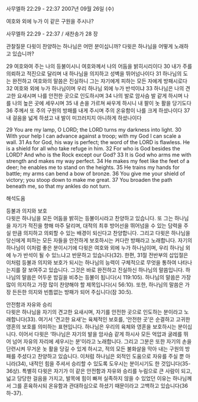사무엘하 22:29 - 22:37 
2007년 09월 26일 (수)

여호와 외에 누가 이 같은 구원을 주시나?



사무엘하 22:29 - 22:37 / 새찬송가 28 장


관찰질문
다윗이 찬양하는 하나님은 어떤 분이십니까? 
다윗은 하나님을 어떻게 노래하고 있습니까? 

29 여호와여 주는 나의 등불이시니 여호와께서 나의 어둠을 밝히시리이다 30 내가 주를 의뢰하고 적진으로 달리며 내 하나님을 의지하고 성벽을 뛰어넘나이다 31 하나님의 도는 완전하고 여호와의 말씀은 진실하니 그는 자기에게 피하는 모든 자에게 방패시로다 32 여호와 외에 누가 하나님이며 우리 하나님 외에 누가 반석이냐 
33 하나님은 나의 견고한 요새시며 나를 안전한 곳으로 인도하시며 34 나의 발로 암사슴 발 같게 하시며 나를 나의 높은 곳에 세우시며 35 내 손을 가르쳐 싸우게 하시니 내 팔이 놋 활을 당기도다 36 주께서 또 주의 구원의 방패를 내게 주시며 주의 온유함이 나를 크게 하셨나이다 37 내 걸음을 넓게 하셨고 내 발이 미끄러지지 아니하게 하셨나이다  

29 You are my lamp, O LORD; the LORD turns my darkness into light. 
30 With your help I can advance against a troop; with my God I can scale a wall. 31 As for God, his way is perfect; the word of the LORD is flawless. He is a shield for all who take refuge in him. 32 For who is God besides the LORD? And who is the Rock except our God? 33 It is God who arms me with strength and makes my way perfect. 34 He makes my feet like the feet of a deer; he enables me to stand on the heights. 35 He trains my hands for battle; my arms can bend a bow of bronze. 36 You give me your shield of victory; you stoop down to make me great. 37 You broaden the path beneath me, so that my ankles do not turn.

해석도움





등불과 의지와 보호  
다윗은 하나님을 모든 어둠을 밝히는 등불이시라고 찬양하고 있습니다. 또 그는 하나님을 자기가 적진을 향해 마주 달리며, 대적의 최후 방어선을 뛰어넘을 수 있는 담력을 주실 만큼 의지하고 의뢰할 수 있는 배경이 되신다고 찬양합니다. 그리고 다윗은 하나님을 당신에게 피하는 모든 자들을 안전하게 보호하시는 커다란 방패라고 노래합니다. 자기의 하나님이 이처럼 좋은 분이시기에 다윗은 여호와 외에 누가 하나님이며, 우리 하나님 외에 누가 반석이 될 수 있느냐고 반문하고 있습니다(32). 한편, 31절 전반부의 삽입절은 이처럼 등불과 의지와 보호가 되시는 하나님의 능력이 구체적으로 무엇을 통하여 나타나는지를 잘 보여주고 있습니다. 그것은 바로 완전하고 진실하신 하나님의 말씀입니다. 하나님의 말씀은 어두운 밤길을 비추는 등불이 됩니다(시 119:105). 하나님의 말씀은 가장 많이 의지하고 가장 많이 찬양해야 할 제목입니다(시 56:10). 또한, 하나님의 말씀은 가장 든든한 의지와 빈틈없는 방패가 되어 주십니다(잠 30:5).  

안전함과 자유와 승리  
다윗은 하나님을 자기의 견고한 요새시며, 자기를 안전한 곳으로 인도하는 분이라고 노래합니다(33). 여기서 ‘견고한 요새’는 육체적인 보호를, ‘안전한 곳’은 순결하고 고귀한 영혼의 보호를 의미하는 표현입니다. 하나님은 우리의 육체와 영혼을 보호하시는 분이십니다. 이어서 다윗은 ‘하나님은 자기의 발을 암사슴 같게 하시사 모든 억압과 굴레를 뛰어 넘어 자유의 자리에 세우시는 분’이라고 노래합니다. 그리고 그분은 또한 자기의 손을 단련시켜 무거운 놋 활을 당길 수 있게 하시고, 적의 모든 불화살을 막아 내는 구원의 방패를 주셨다고 찬양하고 있습니다. 이처럼 하나님은 외적인 도움으로 자유를 주실 뿐 아니라(34), 내적인 힘을 주셔서 승리할 수 있도록 도우시는 분이시기도 한 것입니다(35-36상). 특별히 다윗은 자기가 이 같은 안전함과 자유와 승리를 누림으로 큰 사람이 되고, 넓고 당당한 걸음을 가지고, 발목에 힘이 빠져 실족하지 않을 수 있었던 이유는 하나님께서 그를 훈육하시되 온유함과 관대하심으로 하셨기 때문이라고 고백하고 있습니다(36하-37).